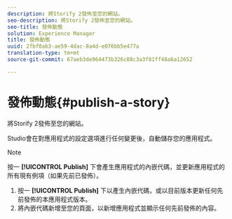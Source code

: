 ```yaml
---
description: 將Storify 2發佈至您的網站。
seo-description: 將Storify 2發佈至您的網站。
seo-title: 發佈動態
solution: Experience Manager
title: 發佈動態
uuid: 2fbf0ab3-ae59-4dac-8a4d-e076bb5e477a
translation-type: tm+mt
source-git-commit: 67aeb3de964473b326c88c3a3f81ff48a6a12652

---
```



# 發佈動態{#publish-a-story}

將Storify 2發佈至您的網站。

Studio會在對應用程式的設定選項進行任何變更後，自動儲存您的應用程式。

>[!NOTE]
>
>按一 **[!UICONTROL Publish]** 下會產生應用程式的內嵌代碼，並更新應用程式的所有現有例項（如果先前已發佈）。

1. 按一 **[!UICONTROL Publish]** 下以產生內嵌代碼，或以目前版本更新任何先前發佈的本應用程式版本。
1. 將內嵌代碼新增至您的頁面，以新增應用程式並顯示任何先前發佈的內容。
